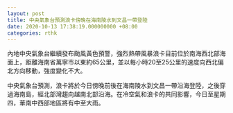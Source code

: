 ```yaml
---
layout: post
title: 中央氣象台預測浪卡傍晚在海南陵水到文昌一帶登陸
date: 2020-10-13 17:38:19.000000000 +08:00
categories: rthk
---
```


內地中央氣象台繼續發布颱風黃色預警，強烈熱帶風暴浪卡目前位於南海西北部海面上，距離海南省萬寧市以東約65公里，並以每小時20至25公里的速度向西北偏北方向移動，強度變化不大。

中央氣象台預測，浪卡將於今日傍晚前後在海南陵水到文昌一帶沿海登陸，之後穿過海南島，經北部灣趨向越南北部沿海。在冷空氣和浪卡的共同影響，今日至星期四，華南中西部地區將有中至大雨。
 
